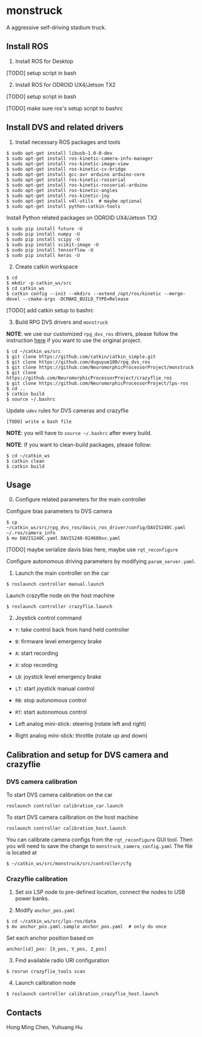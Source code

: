 # monstruck
A aggressive self-driving stadium truck.

## Install ROS

1. Install ROS for Desktop

[TODO] setup script in bash

2. Install ROS for ODROID UX4/Jetson TX2

[TODO] setup script in bash

[TODO] make sure ros's setup script to bashrc

## Install DVS and related drivers

1. Install necessary ROS packages and tools

```
$ sudo apt-get install libusb-1.0-0-dev
$ sudo apt-get install ros-kinetic-camera-info-manager
$ sudo apt-get install ros-kinetic-image-view
$ sudo apt-get install ros-kinetic-cv-bridge
$ sudo apt-get install gcc-avr arduino arduino-core
$ sudo apt-get install ros-kinetic-rosserial
$ sudo apt-get install ros-kinetic-rosserial-arduino
$ sudo apt-get install ros-kinetic-angles
$ sudo apt-get install ros-kinetic-joy
$ sudo apt-get install v4l-utils  # maybe optional 
$ sudo apt-get install python-catkin-tools
```

Install Python related packages on ODROID UX4/Jetson TX2

```
$ sudo pip install future -U
$ sudo pip install numpy -U
$ sudo pip install scipy -U
$ sudo pip install scikit-image -U
$ sudo pip install tensorflow -U
$ sudo pip install keras -U
```

2. Create catkin workspace

```
$ cd
$ mkdir -p catkin_ws/src
$ cd catkin_ws
$ catkin config --init --mkdirs --extend /opt/ros/kinetic --merge-devel --cmake-args -DCMAKE_BUILD_TYPE=Release
```

[TODO] add catkin setup to bashrc

3. Build RPG DVS drivers and `monstruck`

__NOTE__: we use our customized `rpg_dvs_ros` drivers, please follow the instruction [here](https://github.com/uzh-rpg/rpg_dvs_ros) if you want to use the original project.

```
$ cd ~/catkin_ws/src
$ git clone https://github.com/catkin/catkin_simple.git
$ git clone https://github.com/duguyue100/rpg_dvs_ros
$ git clone https://github.com/NeuromorphicProcessorProject/monstruck
$ git clone https://github.com/NeuromorphicProcessorProject/crazyflie_ros 
$ git clone https://github.com/NeuromorphicProcessorProject/lps-ros
$ cd ..
$ catkin build
$ source ~/.bashrc
```

Update `udev` rules for DVS cameras and crazyflie

```
[TODO] write a bash file
```

__NOTE__: you will have to `source ~/.bashrc` after every build.

__NOTE__: If you want to clean-build packages, please follow:

```
$ cd ~/catkin_ws
$ catkin clean
$ catkin build
```

## Usage

0. Configure related parameters for the main controller

Configure bias parameters to DVS camera

```
$ cp ~/catkin_ws/src/rpg_dvs_ros/davis_ros_driver/config/DAVIS240C.yaml ~/.ros/camera_info
$ mv DAVIS240C.yaml DAVIS240-024600xx.yaml
```

[TODO] maybe serialize davis bias here, maybe use `rqt_reconfigure`

Configure autonomous driving parameters by modifying `param_server.yaml`.

1. Launch the main controller on the car

```
$ roslaunch controller manual.launch
```

Launch crazyflie node on the host machine

```
$ roslaunch controller crazyflie.launch
```

2. Joystick control command

+ `Y`: take control back from hand held controller
+ `B`: firmware level emergency brake
+ `A`: start recording
+ `X`: stop recording
+ `LB`: joystick level emergency brake
+ `LT`: start joystick manual control
+ `RB`: stop autonomous control
+ `RT`: start autonomous control

+ Left analog mini-stick: steering (rotate left and right)
+ Right analog mini-stick: throttle (rotate up and down)

## Calibration and setup for DVS camera and crazyflie

### DVS camera calibration

To start DVS camera calibration on the car

```
roslaunch controller calibration_car.launch
```

To start DVS camera calibration on the host machine

```
roslaunch controller calibration_host.launch
```

You can calibrate camera configs from the `rqt_reconfigure` GUI tool.
Then you will need to save the change to `monstruck_camera_config.yaml`
The file is located at

```
$ ~/catkin_ws/src/monstruck/src/controller/cfg
```

### Crazyflie calibration

1. Set six LSP node to pre-defined location, connect the nodes to USB power banks.

2. Modify `anchor_pos.yaml`

```
$ cd ~/catkin_ws/src/lps-ros/data
$ mv anchor_pos.yaml.sample anchor_pos.yaml  # only do once
```

Set each anchor position based on

```
anchor[id]_pos: [X_pos, Y_pos, Z_pos]
```

3. Find available radio URI configuration

```
$ rosrun crazyflie_tools scan
```

4. Launch calibration node

```
$ roslaunch controller calibration_crazyflie_host.launch
```

## Contacts

Hong Ming Chen, Yuhuang Hu

